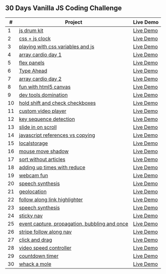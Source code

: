 ## 30 Days Vanilla JS Coding Challenge

| # | Project | Live Demo |
| --- | --- | --- |
| 1 | [js drum kit](https://github.com/busracagliyan/JavaScript30/tree/main/01%20-%20js%20drum%20kit) | [Live Demo]() |
| 2 | [css + js clock](https://github.com/busracagliyan/JavaScript30/tree/main/02%20-%20css%20%2B%20js%20clock) | [Live Demo]() |
| 3 | [playing with css variables and js](https://github.com/busracagliyan/JavaScript30/tree/main/03%20-%20playing%20with%20css%20variables%20and%20js) | [Live Demo]() |
| 4 | [array cardio day 1](https://github.com/busracagliyan/JavaScript30/tree/main/04%20-%20array%20cardio%20day%201) | [Live Demo]() |
| 5 | [flex panels](https://github.com/busracagliyan/JavaScript30/tree/main/05%20-%20flex%20panels) | [Live Demo]() |
| 6 | [Type Ahead](https://github.com/busracagliyan/JavaScript30/tree/main/06%20-%20Type%20Ahead) | [Live Demo]() |
| 7 | [array cardio day 2](https://github.com/busracagliyan/JavaScript30/tree/main/07%20-%20array%20cardio%20day%202) | [Live Demo]() |
| 8 | [fun with html5 canvas](https://github.com/busracagliyan/JavaScript30/tree/main/08%20-%20fun%20with%20html5%20canvas) | [Live Demo]() |
| 9 | [dev tools domination](https://github.com/busracagliyan/JavaScript30/tree/main/09%20-%20dev%20tools%20domination) | [Live Demo]() |
| 10 | [hold shift and check checkboxes](https://github.com/busracagliyan/JavaScript30/tree/main/10%20-%20hold%20shift%20and%20check%20checkboxes) | [Live Demo]() |
| 11 | [custom video player](https://github.com/busracagliyan/JavaScript30/tree/main/11%20-%20custom%20video%20player) | [Live Demo]() |
| 12 | [key sequence detection](https://github.com/busracagliyan/JavaScript30/tree/main/12%20-%20key%20sequence%20detection) | [Live Demo]() |
| 13 | [slide in on scroll](https://github.com/busracagliyan/JavaScript30/tree/main/13%20-%20slide%20in%20on%20scroll) | [Live Demo]() |
| 14 | [javascript references vs copying](https://github.com/busracagliyan/JavaScript30/tree/main/14%20-%20javascript%20references%20vs%20copying) | [Live Demo]() |
| 15 | [localstorage](https://github.com/busracagliyan/JavaScript30/tree/main/15%20-%20localstorage) | [Live Demo]() |
| 16 | [mouse move shadow](https://github.com/busracagliyan/JavaScript30/tree/main/16%20-%20mouse%20move%20shadow) | [Live Demo]() |
| 17 | [sort without articles](https://github.com/busracagliyan/JavaScript30/tree/main/17%20-%20sort%20without%20articles) | [Live Demo]() |
| 18 | [adding up times with reduce](https://github.com/busracagliyan/JavaScript30/tree/main/18%20-%20adding%20up%20times%20with%20reduce) | [Live Demo]() |
| 19 | [webcam fun](https://github.com/busracagliyan/JavaScript30/tree/main/19%20-%20webcam%20fun) | [Live Demo]() |
| 20 | [speech synthesis](https://github.com/busracagliyan/JavaScript30/tree/main/20%20-%20speech%20synthesis) | [Live Demo]() |
| 21 | [geolocation](https://github.com/busracagliyan/JavaScript30/tree/main/21%20-%20geolocation) | [Live Demo]() |
| 22 | [follow along link highlighter](https://github.com/busracagliyan/JavaScript30/tree/main/22%20-%20follow%20along%20link%20highlighter) | [Live Demo]() |
| 23 | [speech synthesis](https://github.com/busracagliyan/JavaScript30/tree/main/23%20-%20speech%20synthesis) | [Live Demo]() |
| 24 | [sticky nav](https://github.com/busracagliyan/JavaScript30/tree/main/24%20-%20sticky%20nav) | [Live Demo]() |
| 25 | [event capture, propagation, bubbling and once](https://github.com/busracagliyan/JavaScript30/tree/main/25%20-%20event%20capture%2C%20propagation%2C%20bubbling%20and%20once) | [Live Demo]() |
| 26 | [stripe follow along nav](https://github.com/busracagliyan/JavaScript30/tree/main/26%20-%20stripe%20follow%20along%20nav) | [Live Demo]() |
| 27 | [click and drag](https://github.com/busracagliyan/JavaScript30/tree/main/27%20-%20click%20and%20drag) | [Live Demo]() |
| 28 | [video speed controller](https://github.com/busracagliyan/JavaScript30/tree/main/28%20-%20video%20speed%20controller) | [Live Demo]() |
| 29 | [countdown timer](https://github.com/busracagliyan/JavaScript30/tree/main/29%20-%20countdown%20timer) | [Live Demo]() |
| 30 | [whack a mole](https://github.com/busracagliyan/JavaScript30/tree/main/30%20-%20whack%20a%20mole) | [Live Demo]() |
